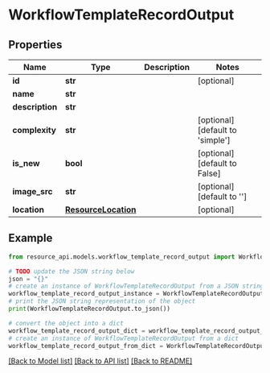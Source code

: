 # WorkflowTemplateRecordOutput


## Properties

Name | Type | Description | Notes
------------ | ------------- | ------------- | -------------
**id** | **str** |  | [optional] 
**name** | **str** |  | 
**description** | **str** |  | 
**complexity** | **str** |  | [optional] [default to 'simple']
**is_new** | **bool** |  | [optional] [default to False]
**image_src** | **str** |  | [optional] [default to '']
**location** | [**ResourceLocation**](ResourceLocation.md) |  | [optional] 

## Example

```python
from resource_api.models.workflow_template_record_output import WorkflowTemplateRecordOutput

# TODO update the JSON string below
json = "{}"
# create an instance of WorkflowTemplateRecordOutput from a JSON string
workflow_template_record_output_instance = WorkflowTemplateRecordOutput.from_json(json)
# print the JSON string representation of the object
print(WorkflowTemplateRecordOutput.to_json())

# convert the object into a dict
workflow_template_record_output_dict = workflow_template_record_output_instance.to_dict()
# create an instance of WorkflowTemplateRecordOutput from a dict
workflow_template_record_output_from_dict = WorkflowTemplateRecordOutput.from_dict(workflow_template_record_output_dict)
```
[[Back to Model list]](../README.md#documentation-for-models) [[Back to API list]](../README.md#documentation-for-api-endpoints) [[Back to README]](../README.md)


